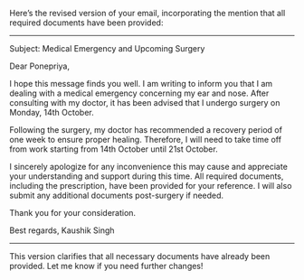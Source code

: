 Here’s the revised version of your email, incorporating the mention that all required documents have been provided:


---

Subject: Medical Emergency and Upcoming Surgery

Dear Ponepriya,

I hope this message finds you well. I am writing to inform you that I am dealing with a medical emergency concerning my ear and nose. After consulting with my doctor, it has been advised that I undergo surgery on Monday, 14th October.

Following the surgery, my doctor has recommended a recovery period of one week to ensure proper healing. Therefore, I will need to take time off from work starting from 14th October until 21st October.

I sincerely apologize for any inconvenience this may cause and appreciate your understanding and support during this time. All required documents, including the prescription, have been provided for your reference. I will also submit any additional documents post-surgery if needed.

Thank you for your consideration.

Best regards,
Kaushik Singh


---

This version clarifies that all necessary documents have already been provided. Let me know if you need further changes!

